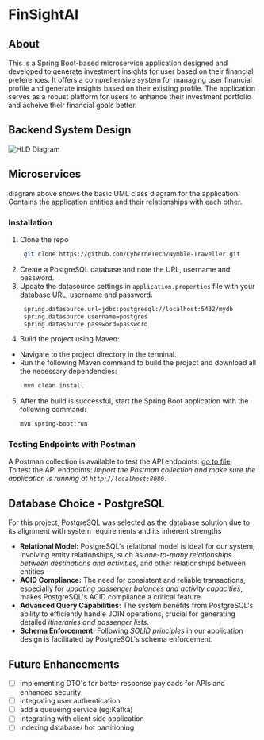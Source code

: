 # FinSightAI
## About 
This is a Spring Boot-based microservice application designed and developed to generate investment insights for user based on their financial preferences. It offers a comprehensive system for managing user financial profile and generate insights based on their existing profile. The application serves as a robust platform for users to enhance their investment portfolio and acheive their financial goals better.

## Backend System Design 
![HLD Diagram](images/HLD.png)


## Microservices
 diagram above shows the basic UML class diagram for the application. Contains the application entities and their relationships with each other.


### Installation

1. Clone the repo
   ```sh
    git clone https://github.com/CyberneTech/Nymble-Traveller.git
   ```
2. Create a PostgreSQL database and note the URL, username and password.
3. Update the datasource settings in `application.properties` file with your database URL, username and password.
   ```sh
    spring.datasource.url=jdbc:postgresql://localhost:5432/mydb 
    spring.datasource.username=postgres
    spring.datasource.password=password
   ```
4. Build the project using Maven:
* Navigate to the project directory in the terminal.
* Run the following Maven command to build the project and download all the necessary dependencies:
  ```sh
   mvn clean install
   ```
5. After the build is successful, start the Spring Boot application with the following command:
   ```sh
   mvn spring-boot:run
   ```

### Testing Endpoints with Postman
 A Postman collection is available to test the API endpoints: [go to file](postmanCollection/PostmanCollection-TravelPackageManagement.postman_collection.json)
 <br/>To test the API endpoints:
*Import the Postman collection and make sure the application is running at `http://localhost:8080.`*

## Database Choice - PostgreSQL
For this project, PostgreSQL was selected as the database solution due to its alignment with system requirements and its inherent strengths
- **Relational Model:** PostgreSQL's relational model is ideal for our system, involving entity relationships, such as *one-to-many relationships between destinations and activities*, and other relationships between entities
- **ACID Compliance:** The need for consistent and reliable transactions, especially for *updating passenger balances and activity capacities*, makes PostgreSQL's ACID compliance a critical feature.
- **Advanced Query Capabilities:** The system benefits from PostgreSQL's ability to efficiently handle JOIN operations, crucial for generating detailed *itineraries and passenger lists*.
- **Schema Enforcement:** Following *SOLID principles* in our application design is facilitated by PostgreSQL's schema enforcement.

## Future Enhancements
- [ ] implementing DTO's for better response payloads for APIs and enhanced security
- [ ] integrating user authentication
- [ ] add a queueing service (eg:Kafka)
- [ ] integrating with client side application
- [ ] indexing database/ hot partitioning
